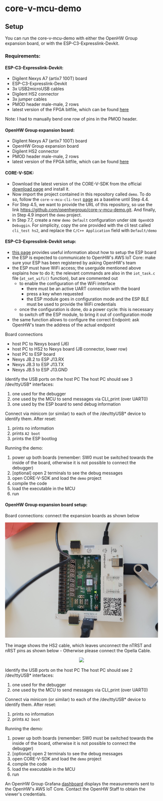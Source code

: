 # core-v-mcu-demo

## Setup

You can run the core-v-mcu-demo with either the OpenHW Group expansion board, or with the ESP-C3-Expresslink-Devkit.

### Requirements:

#### ESP-C3-Expresslink-Devkit:
- Digilent Nexys A7 (artix7 100T) board
- ESP-C3-Expresslink-Devkit
- 3x USB2microUSB cables
- Digilent HS2 connector
- 3x jumper cables
- PMOD header male-male, 2 rows
- latest version of the FPGA bitfile, which can be found [here](http://downloads.openhwgroup.org/)

Note: I had to manually bend one row of pins in the PMOD header.

#### OpenHW Group expansion board:
- Digilent Nexys A7 (artix7 100T) board
- OpenHW Group expansion board
- Digilent HS2 connector
- PMOD header male-male, 2 rows
- latest version of the FPGA bitfile, which can be found [here](http://downloads.openhwgroup.org/)

#### CORE-V-SDK:
- Download the latest version of the CORE-V-SDK from the official [download page](http://downloads.openhwgroup.org/) and install it.
- Now import the project contained in this repository called `demo`. To do so, follow the `core-v-mcu-cli-test` [page](https://github.com/openhwgroup/core-v-mcu-cli-test/blob/main/README.md) as a baseline until Step 4.4. 
- For Step 4.5, we want to provide the URL of this repository, so use the link https://github.com/openhwgroup/core-v-mcu-demo.git. And finally, 
in Step 4.9 import the `demo` project.
- In Step 7.7, create a new `demo Default` configuration under `GDB OpenOCD Debuggin`. For simplicity, copy the one provided with the cli test called `cli_test hs2`, and replace the `C/C++ Application` field with `Default/demo`


#### ESP-C3-Expresslink-Devkit setup:

- [this page](https://github.com/espressif/esp-aws-expresslink-eval) provides useful information about how to setup the ESP board
- the ESP is expected to communicate to OpenHW's AWS IoT Core: make sure your ESP has been registered by asking OpenHW's team
- the ESP must have WiFi access; the userguide mentioned above explains how to do it; the relevant commands are also in the `iot_task.c` file (`at_set_wifi()` function), but are commented out
    - to enable the configuration of the WiFi interface
        - there must be an active UART connection with the board
        - press a key when requested
        - the ESP module goes in configuration mode and the ESP BLE must be used to provide the WiFi credentials
    - once the configuration is done, do a power cycle: this is necessary to switch off the ESP module, to bring it out of configuration mode
- the same function allows to configure the correct Endpoint: ask OpenHW's team the address of the actual endpoint

Board connections
- host PC to Nexys board (J6)
- host PC to HS2 to Nexys board (JB connector, lower row)
- host PC to ESP board
- Nexys JB.2 to ESP J13.RX
- Nexys JB.3 to ESP J13.TX
- Nexys JB.5 to ESP J13.GND

Identify the USB ports on the host PC
The host PC should see 3 /dev/ttyUSB* interfaces:
1. one used for the debugger
2. one used by the MCU to send messages via CLI_print (over UART0)
3. one used by the ESP board to send debug information

Connect via minicom (or similar) to each of the /dev/ttyUSB* device to identify them. After reset:
1. prints no information
2. prints `A2 boot`
3. prints the ESP bootlog

Running the demo:
1. power up both boards (remember: SW0 must be switched towards the inside of the board, otherwise it is not possible to connect the debugger)
2. [optional] open 2 terminals to see the debug messages
3. open CORE-V-SDK and load the `demo` project
4. compile the code
5. load the executable in the MCU
6. run

#### OpenHW Group expansion board setup:

Board connections: connect the expansion boards as shown below

<p align="center"><img src="./images/expansion_board.jpg" width="650"></p>

The image shows the HS2 cable, which leaves unconnect the nTRST and nRST pins as shown below - Otherwise please connect the Opella Cable.

<p align="center"><img src="./images/expansion_boards_hs2.jpg" width="650"></p>

Identify the USB ports on the host PC
The host PC should see 2 /dev/ttyUSB* interfaces:
1. one used for the debugger
2. one used by the MCU to send messages via CLI_print (over UART0)

Connect via minicom (or similar) to each of the /dev/ttyUSB* device to identify them. After reset:
1. prints no information
2. prints `A2 boot`

Running the demo:
1. power up both boards (remember: SW0 must be switched towards the inside of the board, otherwise it is not possible to connect the debugger)
2. [optional] open 2 terminals to see the debug messages
3. open CORE-V-SDK and load the `demo` project
4. compile the code
5. load the executable in the MCU
6. run

An OpenHW Group Grafana [dashboard](https://openhwgroup.grafana.net/dashboards) displays the measurements sent to the OpenHW's AWS IoT Core.
Contact the OpenHW Staff to obtain the viewer's credentials.
